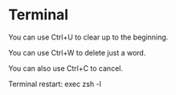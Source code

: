 # Terminal

You can use Ctrl+U to clear up to the beginning.

You can use Ctrl+W to delete just a word.

You can also use Ctrl+C to cancel.

Terminal restart: exec zsh -l

